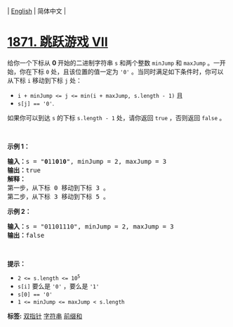 | [English](README_EN.md) | 简体中文 |

# [1871. 跳跃游戏 VII](https://leetcode.cn/problems/jump-game-vii)
<p>给你一个下标从 <strong>0 </strong>开始的二进制字符串 <code>s</code> 和两个整数 <code>minJump</code> 和 <code>maxJump</code> 。一开始，你在下标 <code>0</code> 处，且该位置的值一定为 <code>'0'</code> 。当同时满足如下条件时，你可以从下标 <code>i</code> 移动到下标 <code>j</code> 处：</p>

<ul>
	<li><code>i + minJump <= j <= min(i + maxJump, s.length - 1)</code> 且</li>
	<li><code>s[j] == '0'</code>.</li>
</ul>

<p>如果你可以到达 <code>s</code> 的下标<i> </i><code>s.length - 1</code> 处，请你返回 <code>true</code> ，否则返回 <code>false</code> 。</p>

<p> </p>

<p><strong>示例 1：</strong></p>

<pre>
<b>输入：</b>s = "<strong>0</strong>11<strong>0</strong>1<strong>0</strong>", minJump = 2, maxJump = 3
<b>输出：</b>true
<strong>解释：</strong>
第一步，从下标 0 移动到下标 3 。
第二步，从下标 3 移动到下标 5 。
</pre>

<p><strong>示例 2：</strong></p>

<pre>
<b>输入：</b>s = "01101110", minJump = 2, maxJump = 3
<b>输出：</b>false
</pre>

<p> </p>

<p><strong>提示：</strong></p>

<ul>
	<li><code>2 <= s.length <= 10<sup>5</sup></code></li>
	<li><code>s[i]</code> 要么是 <code>'0'</code> ，要么是 <code>'1'</code></li>
	<li><code>s[0] == '0'</code></li>
	<li><code>1 <= minJump <= maxJump < s.length</code></li>
</ul>

**标签:**  [双指针](https://leetcode.cn/tag/two-pointers) [字符串](https://leetcode.cn/tag/string) [前缀和](https://leetcode.cn/tag/prefix-sum) 